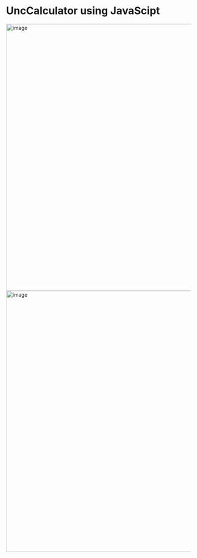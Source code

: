 # UncCalculator using JavaScipt
<img width="727" alt="image" src="https://github.com/user-attachments/assets/aa56416d-2419-426c-88dc-d055ff936d21" />
<img width="711" alt="image" src="https://github.com/user-attachments/assets/252d0835-bc66-4bad-b230-03df5e1ed2b4" />
